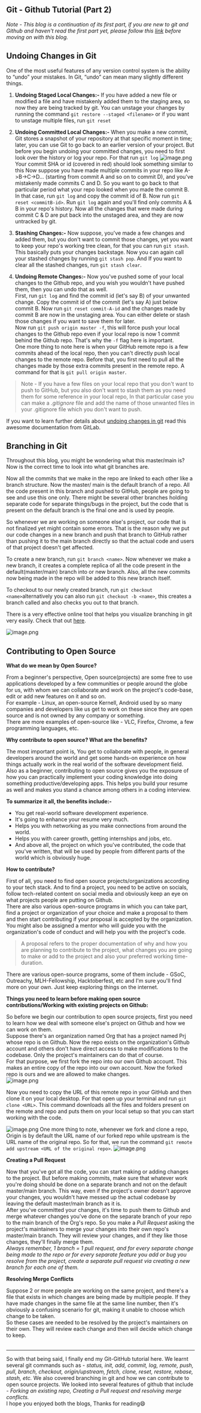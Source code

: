 ## Git - Github Tutorial (Part 2)

*Note - This blog is a continuation of its first part, if you are new to git and Github and haven't read the first part yet, please follow this [link](https://snehel4510.hashnode.dev/git-github-tutorial) before moving on with this blog.*

## Undoing Changes in Git
One of the most useful features of any version control system is the ability to “undo” your mistakes. In Git, “undo” can mean many slightly different things.

1. **Undoing Staged Local Changes:-**
If you have added a new file or modified a file and have mistakenly added them to the staging area, so now they are being tracked by git. You can unstage your changes by running the command  ```git restore --staged <filename>```  or if you want to unstage multiple files, run ```git reset```

2. **Undoing Committed Local Changes:-**
When you make a new commit, Git stores a snapshot of your repository at that specific moment in time; later, you can use Git to go back to an earlier version of your project. But before you begin undoing your committed changes, you need to first look over the history or log your repo. For that run ```git log```
![image.png](https://cdn.hashnode.com/res/hashnode/image/upload/v1643913355743/ENfOAFlCK.png)Your commit SHA or id (covered in red) should look something similar to this
Now suppose you have made multiple commits in your repo like A->B->C->D... (starting from commit A and so on to commit D), and you've mistakenly made commits C and D. So you want to go back to that particular period what your repo looked when you made the commit B. In that case, run ```git log``` and copy the commit id of B.
Now run ```git reset <commitB-id>```.
Run ```git log``` again and you'll find only commits A & B in your repo's history.
Now all the changes that were made during commit C & D are put back into the unstaged area, and they are now untracked by git. 

3. **Stashing Changes:-**
Now suppose, you've made a few changes and added them, but you don't want to commit those changes, yet you want to keep your repo's working tree clean, for that you can run ```git stash```. This basically puts your changes backstage.
Now you can again call your stashed changes by running ```git stash pop```.
And If you want to clear all the stashed changes, run ```git stash clear```.

4. **Undoing Remote Changes:-**
Now you've pushed some of your local changes to the Github repo, and you wish you wouldn't have pushed them, then you can undo that as well.<br>
First, run ```git log``` and find the commit id (let's say B) of your unwanted change. Copy the commit id of the commit (let's say A) just below commit B.
Now run ```git reset commit-A-id``` and the changes made by commit B are now in the unstaging area. You can either delete or stash those changes if you want to save them for later.<br>
Now run ```git push origin master -f```, this will force push your local changes to the Github repo even if your local repo is now 1 commit behind the Github repo. That's why the ```-f``` flag here is important.<br>
One more thing to note here is when your GitHub remote repo is a few commits ahead of the local repo, then you can't directly push local changes to the remote repo. Before that, you first need to pull all the changes made by those extra commits present in the remote repo. A command for that is ```git pull origin master```.


> Note - If you have a few files on your local repo that you don't want to push to GitHub, but you also don't want to stash them as you need them for some reference in your local repo, In that particular case you can make a *.gitignore* file and add the name of those unwanted files in your .gitignore file which you don't want to push.


If you want to learn further details about
[undoing changes in git](https://docs.gitlab.com/ee/topics/git/numerous_undo_possibilities_in_git/)
 read this awesome documentation from GitLab.


## Branching in Git

Throughout this blog, you might be wondering what this master/main is? Now is the correct time to look into what git branches are.

Now all the commits that we make in the repo are linked to each other like a branch structure. Now the master/ main is the default branch of a repo. All the code present in this branch and pushed to GitHub, people are going to see and use this one only. There might be several other branches holding separate code for separate things/bugs in the project, but the code that is present on the default branch is the final one and is used by people.

So whenever we are working on someone else's project, our code that is not finalized yet might contain some errors. That is the reason why we put our code changes in a new branch and push that branch to GitHub rather than pushing it to the main branch directly so that the actual code and users of that project doesn't get affected.

To create a new branch, run ```git branch <name>```. Now whenever we make a new branch, it creates a complete replica of all the code present in the default(master/main) branch into or new branch. Also, all the new commits now being made in the repo will be added to this new branch itself.

To checkout to our newly created branch, run ```git checkout <name>```alternatively you can also run ```git checkout -b <name>```, this creates a branch called <name> and also checks you out to that branch.

There is a very effective online tool that helps you visualize branching in git very easily. Check that out [here](https://git-school.github.io/visualizing-git/).


![image.png](https://cdn.hashnode.com/res/hashnode/image/upload/v1644050973336/Pi5FaSlyV.png)


## Contributing to Open Source

**What do we mean by Open Source?**

From a beginner's perspective, Open source(projects) are some free to use applications developed by a few communities or people around the globe for us, with whom we can collaborate and work on the project's code-base, edit or add new features on it and so on.<br>
For example - Linux, an open-source Kernell, Android used by so many companies and developers like us get to work on these since they are open source and is not owned by any company or something.<br>
There are more examples of open-source like - VLC, Firefox, Chrome, a few programming languages, etc.

**Why contribute to open source? What are the benefits?**

The most important point is, You get to collaborate with people, in general developers around the world and get some hands-on experience on how things actually work in the real world of the software development field. Also as a beginner, contributing to open source gives you the exposure of how you can practically implement your coding knowledge into doing something productive/developing apps. This helps you build your resume as well and makes you stand a chance among others in a coding interview.<br>

**To summarize it all, the benefits include:-**<br>
- You get real-world software development experience.
- It's going to enhance your resume very much.
- Helps you with networking as you make connections from around the world.
- Helps you with career growth, getting internships and jobs, etc.
- And above all, the project on which you've contributed, the code that you've written, that will be used by people from different parts of the world which is obviously huge.


**How to contribute?**

First of all, you need to find open source projects/organizations according to your tech stack. And to find a project, you need to be active on socials, follow tech-related content on social media and obviously keep an eye on what projects people are putting on Github.<br>
There are also various open-source programs in which you can take part, find a project or organization of your choice and make a proposal to them and then start contributing if your proposal is accepted by the organization. You might also be assigned a mentor who will guide you with the organization's code of conduct and will help you with the project's code.<br>
> A proposal refers to the proper documentation of why and how you are planning to contribute to the project, what changes you are going to make or add to the project and also your preferred working time-duration. 

There are various open-source programs, some of them include - GSoC, Outreachy, MLH-Fellowship, Hacktoberfest, etc and I'm sure you'll find more on your own. Just keep exploring things on the internet.

**Things you need to learn before making open source contributions/Working with existing projects on Github:**

So before we begin our contribution to open source projects, first you need to learn how we deal with someone else's project on Github and how we can work on them.<br>
Suppose there's an organization named Org that has a project named Prj whose repo is on Github. Now the repo exists on the organization's Github account and others don't have direct access to make modifications to the codebase. Only the project's maintainers can do that of course.<br>
For that purpose, we first fork the repo into our own Github account. This makes an entire copy of the repo into our own account. Now the forked repo is ours and we are allowed to make changes.<br>
![image.png](https://cdn.hashnode.com/res/hashnode/image/upload/v1643981350701/RptpWXPqM.png)

Now you need to copy the URL of this remote repo in your GitHub and then clone it on your local desktop. For that open up your terminal and run ```git clone <URL>```. This command downloads all the files and folders present on the remote and repo and puts them on your local setup so that you can start working with the code.

![image.png](https://cdn.hashnode.com/res/hashnode/image/upload/v1643981558702/pue4L8O1-.png)
One more thing to note, whenever we fork and clone a repo, Origin is by default the URL name of our forked repo while upstream is the URL name of the original repo. So for that, we run the command ```git remote add upstream <URL of the original repo>```. 
![image.png](https://cdn.hashnode.com/res/hashnode/image/upload/v1643981618906/IYFCAmyOm.png)

**Creating a Pull Request**<br>

Now that you've got all the code, you can start making or adding changes to the project. But before making commits, make sure that whatever work you're doing should be done on a separate branch and not on the default master/main branch. This way, even if the project's owner doesn't approve your changes, you wouldn't have messed up the actual codebase by leaving the default master/main branch as it is.<br>
After you've committed your changes, it's time to push them to Github and merge whatever changes you've done on the separate branch of your repo to the main branch of the Org's repo. So you make a *Pull Request* asking the project's maintainers to merge your changes into their own repo's master/main branch. They will review your changes, and if they like those changes, they'll finally merge them.<br>
*Always remember, 1 branch = 1 pull request, and for every separate change being made to the repo or for every separate feature you add or bug you resolve from the project, create a separate pull request via creating a new branch for each one of them.*

**Resolving Merge Conflicts**

Suppose 2 or more people are working on the same project, and there's a file that exists in which changes are being made by multiple people. If they have made changes in the same file at the same line number, then it's obviously a confusing scenario for git, making it unable to choose which change to be taken.<br>
So these cases are needed to be resolved by the project's maintainers on their own. They will review each change and then will decide which change to keep.<br><br><hr>

So with that being said, I finally end my Git-GitHub tutorial here. We learnt several git commands such as - *status, init, add, commit, log, remote, push, pull, branch, checkout, origin/upstream, fetch, clone, reset, restore, rebase, stash, etc.* We also covered branching in git and how we can contribute to open source projects. We looked into several features of github that include - *Forking an existing repo, Creating a Pull request and resolving merge conflicts.*<br>
I hope you enjoyed both the blogs, Thanks for reading😄